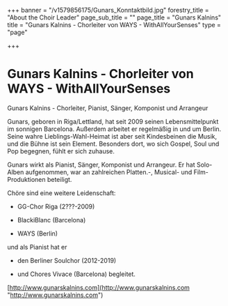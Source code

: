 +++
banner = "/v1579856175/Gunars_Konntaktbild.jpg"
forestry_title = "About the Choir Leader"
page_sub_title = ""
page_title = "Gunars Kalnins"
title = "Gunars Kalnins - Chorleiter von WAYS - WithAllYourSenses"
type = "page"

+++
# Gunars Kalnins - Chorleiter von WAYS - WithAllYourSenses

Gunars Kalnins - Chorleiter, Pianist, Sänger, Komponist und Arrangeur

Gunars, geboren in Riga/Lettland, hat seit 2009 seinen Lebensmittelpunkt im sonnigen Barcelona. Außerdem arbeitet er regelmäßig in und um Berlin. Seine wahre Lieblings-Wahl-Heimat ist aber seit Kindesbeinen die Musik, und die Bühne ist sein Element. Besonders dort, wo sich Gospel, Soul und Pop begegnen, fühlt er sich zuhause. 

Gunars wirkt als Pianist, Sänger, Komponist und Arrangeur. Er hat Solo-Alben aufgenommen, war an zahlreichen Platten.-, Musical- und Film-Produktionen beteiligt. 

Chöre sind eine weitere Leidenschaft: 

* GG-Chor Riga (2???-2009)


* BlackiBlanc (Barcelona)


* WAYS (Berlin)

und als Pianist hat er 

* den Berliner Soulchor (2012-2019)  


* und Chores Vivace (Barcelona) begleitet.

[http://www.gunarskalnins.com](http://www.gunarskalnins.com "http://www.gunarskalnins.com")